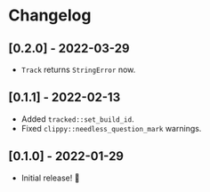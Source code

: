 # Changelog

## [0.2.0] - 2022-03-29

- `Track` returns `StringError` now.

## [0.1.1] - 2022-02-13

- Added `tracked::set_build_id`.
- Fixed `clippy::needless_question_mark` warnings.

## [0.1.0] - 2022-01-29

- Initial release! 🎉
